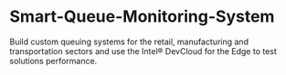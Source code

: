 # Smart-Queue-Monitoring-System
Build custom queuing systems for the retail, manufacturing and transportation sectors and use the Intel® DevCloud for the Edge to test solutions performance.
